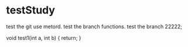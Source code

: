 # testStudy
test the git use metord.
test the branch functions.
test the branch 22222;

void test1(int a, int b)
{
	return;
}

